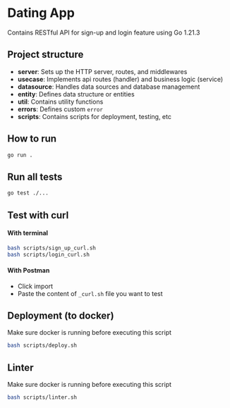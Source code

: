 # Dating App

Contains RESTful API for sign-up and login feature using Go 1.21.3

## Project structure
- **server**: Sets up the HTTP server, routes, and middlewares
- **usecase**: Implements api routes (handler) and business logic (service)
- **datasource**: Handles data sources and database management
- **entity**: Defines data structure or entities
- **util**: Contains utility functions
- **errors**: Defines custom `error`
- **scripts**: Contains scripts for deployment, testing, etc

## How to run
   ```bash
   go run .
   ```

## Run all tests
   ```bash
   go test ./...
   ```

## Test with curl
#### With terminal
   ```bash
   bash scripts/sign_up_curl.sh
   bash scripts/login_curl.sh
   ```
#### With Postman
  - Click import
  - Paste the content of `_curl.sh` file you want to test

## Deployment (to docker)
Make sure docker is running before executing this script
```bash
bash scripts/deploy.sh
```

## Linter
Make sure docker is running before executing this script
```bash
bash scripts/linter.sh
```
  